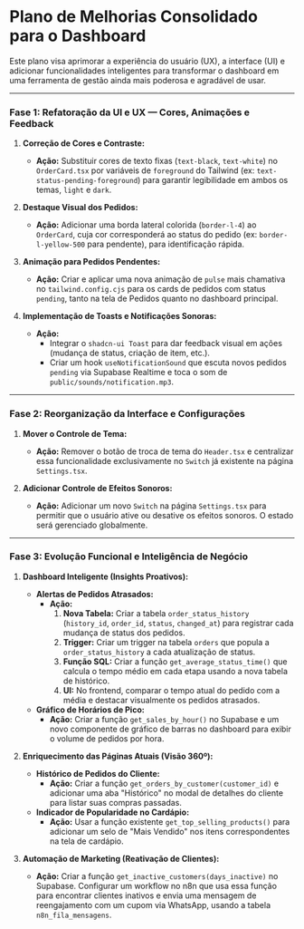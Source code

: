 # Plano de Melhorias Consolidado para o Dashboard

Este plano visa aprimorar a experiência do usuário (UX), a interface (UI) e adicionar funcionalidades inteligentes para transformar o dashboard em uma ferramenta de gestão ainda mais poderosa e agradável de usar.

---

### **Fase 1: Refatoração da UI e UX — Cores, Animações e Feedback**

1.  **Correção de Cores e Contraste:**

    - **Ação:** Substituir cores de texto fixas (`text-black`, `text-white`) no `OrderCard.tsx` por variáveis de `foreground` do Tailwind (ex: `text-status-pending-foreground`) para garantir legibilidade em ambos os temas, `light` e `dark`.

2.  **Destaque Visual dos Pedidos:**

    - **Ação:** Adicionar uma borda lateral colorida (`border-l-4`) ao `OrderCard`, cuja cor corresponderá ao status do pedido (ex: `border-l-yellow-500` para pendente), para identificação rápida.

3.  **Animação para Pedidos Pendentes:**

    - **Ação:** Criar e aplicar uma nova animação de `pulse` mais chamativa no `tailwind.config.cjs` para os cards de pedidos com status `pending`, tanto na tela de Pedidos quanto no dashboard principal.

4.  **Implementação de Toasts e Notificações Sonoras:**
    - **Ação:**
      - Integrar o `shadcn-ui Toast` para dar feedback visual em ações (mudança de status, criação de item, etc.).
      - Criar um hook `useNotificationSound` que escuta novos pedidos `pending` via Supabase Realtime e toca o som de `public/sounds/notification.mp3`.

---

### **Fase 2: Reorganização da Interface e Configurações**

1.  **Mover o Controle de Tema:**

    - **Ação:** Remover o botão de troca de tema do `Header.tsx` e centralizar essa funcionalidade exclusivamente no `Switch` já existente na página `Settings.tsx`.

2.  **Adicionar Controle de Efeitos Sonoros:**
    - **Ação:** Adicionar um novo `Switch` na página `Settings.tsx` para permitir que o usuário ative ou desative os efeitos sonoros. O estado será gerenciado globalmente.

---

### **Fase 3: Evolução Funcional e Inteligência de Negócio**

1.  **Dashboard Inteligente (Insights Proativos):**

    - **Alertas de Pedidos Atrasados:**
      - **Ação:**
        1.  **Nova Tabela:** Criar a tabela `order_status_history` (`history_id`, `order_id`, `status`, `changed_at`) para registrar cada mudança de status dos pedidos.
        2.  **Trigger:** Criar um trigger na tabela `orders` que popula a `order_status_history` a cada atualização de status.
        3.  **Função SQL:** Criar a função `get_average_status_time()` que calcula o tempo médio em cada etapa usando a nova tabela de histórico.
        4.  **UI:** No frontend, comparar o tempo atual do pedido com a média e destacar visualmente os pedidos atrasados.
    - **Gráfico de Horários de Pico:**
      - **Ação:** Criar a função `get_sales_by_hour()` no Supabase e um novo componente de gráfico de barras no dashboard para exibir o volume de pedidos por hora.

2.  **Enriquecimento das Páginas Atuais (Visão 360º):**

    - **Histórico de Pedidos do Cliente:**
      - **Ação:** Criar a função `get_orders_by_customer(customer_id)` e adicionar uma aba "Histórico" no modal de detalhes do cliente para listar suas compras passadas.
    - **Indicador de Popularidade no Cardápio:**
      - **Ação:** Usar a função existente `get_top_selling_products()` para adicionar um selo de "Mais Vendido" nos itens correspondentes na tela de cardápio.

3.  **Automação de Marketing (Reativação de Clientes):**
    - **Ação:** Criar a função `get_inactive_customers(days_inactive)` no Supabase. Configurar um workflow no n8n que usa essa função para encontrar clientes inativos e envia uma mensagem de reengajamento com um cupom via WhatsApp, usando a tabela `n8n_fila_mensagens`.
